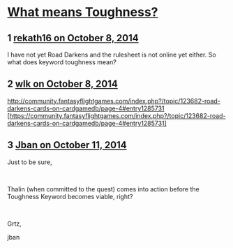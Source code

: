 # [What means Toughness?](https://community.fantasyflightgames.com/topic/124385-what-means-toughness/)

## 1 [rekath16 on October 8, 2014](https://community.fantasyflightgames.com/topic/124385-what-means-toughness/?do=findComment&comment=1292375)

I have not yet Road Darkens and the rulesheet is not online yet either. So what does keyword toughness mean?

## 2 [wlk on October 8, 2014](https://community.fantasyflightgames.com/topic/124385-what-means-toughness/?do=findComment&comment=1292432)

http://community.fantasyflightgames.com/index.php?/topic/123682-road-darkens-cards-on-cardgamedb/page-4#entry1285731 [https://community.fantasyflightgames.com/index.php?/topic/123682-road-darkens-cards-on-cardgamedb/page-4#entry1285731]

## 3 [Jban on October 11, 2014](https://community.fantasyflightgames.com/topic/124385-what-means-toughness/?do=findComment&comment=1296467)

Just to be sure,

 

Thalin (when committed to the quest) comes into action before the Toughness Keyword becomes viable, right?

 

Grtz,

jban

